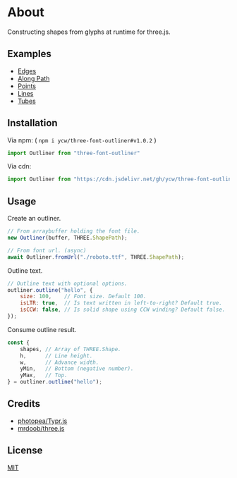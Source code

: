 # About

Constructing shapes from glyphs at runtime for three.js. 

## Examples 

- [Edges](https://ycw.github.io/three-font-outliner/examples/edges/)
- [Along Path](https://ycw.github.io/three-font-outliner/examples/along-path/)
- [Points](https://ycw.github.io/three-font-outliner/examples/points/)
- [Lines](https://ycw.github.io/three-font-outliner/examples/lines/)
- [Tubes](https://ycw.github.io/three-font-outliner/examples/tubes/)

## Installation

Via npm: ( `npm i ycw/three-font-outliner#v1.0.2` )

```js
import Outliner from "three-font-outliner"
```

Via cdn:

```js
import Outliner from "https://cdn.jsdelivr.net/gh/ycw/three-font-outliner@1.0.2/src/index.js"
```

## Usage

Create an outliner.

```js
// From arraybuffer holding the font file.
new Outliner(buffer, THREE.ShapePath);

// From font url. (async)
await Outliner.fromUrl("./roboto.ttf", THREE.ShapePath);
```

Outline text.

```js
// Outline text with optional options.
outliner.outline("hello", {
    size: 100,    // Font size. Default 100.
    isLTR: true,  // Is text written in left-to-right? Default true.
    isCCW: false, // Is solid shape using CCW winding? Default false.
});
```

Consume outline result.

```js
const {
    shapes, // Array of THREE.Shape.
    h,      // Line height.
    w,      // Advance width.
    yMin,   // Bottom (negative number).
    yMax,   // Top.
} = outliner.outline("hello");
```

## Credits

- [photopea/Typr.js](https://github.com/photopea/Typr.js)
- [mrdoob/three.js](https://github.com/mrdoob/three.js)

## License

[MIT](LICENSE)
